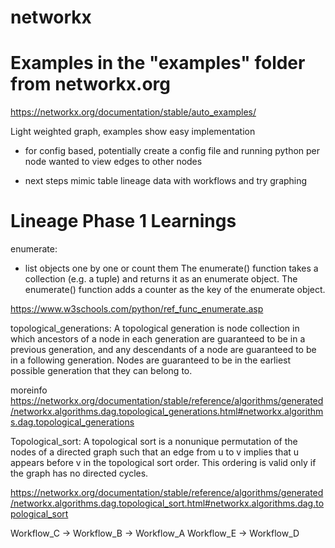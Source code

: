 # networkx

# Examples in the "examples" folder from networkx.org

https://networkx.org/documentation/stable/auto_examples/

Light weighted graph, examples show easy implementation

- for config based, potentially create a config file and running python per node wanted to view edges to other nodes

- next steps mimic table lineage data with workflows and try graphing

# Lineage Phase 1 Learnings

enumerate:

- list objects one by one or count them
  The enumerate() function takes a collection (e.g. a tuple) and returns it as an enumerate object.
  The enumerate() function adds a counter as the key of the enumerate object.

https://www.w3schools.com/python/ref_func_enumerate.asp

topological_generations:
A topological generation is node collection in which ancestors of a node in each generation are guaranteed to be in a previous generation, and any descendants of a node are guaranteed to be in a following generation. Nodes are guaranteed to be in the earliest possible generation that they can belong to.

moreinfo
https://networkx.org/documentation/stable/reference/algorithms/generated/networkx.algorithms.dag.topological_generations.html#networkx.algorithms.dag.topological_generations

Topological_sort:
A topological sort is a nonunique permutation of the nodes of a directed graph such that an edge from u to v implies that u appears before v in the topological sort order. This ordering is valid only if the graph has no directed cycles.

https://networkx.org/documentation/stable/reference/algorithms/generated/networkx.algorithms.dag.topological_sort.html#networkx.algorithms.dag.topological_sort

Workflow_C -> Workflow_B -> Workflow_A
Workflow_E -> Workflow_D
